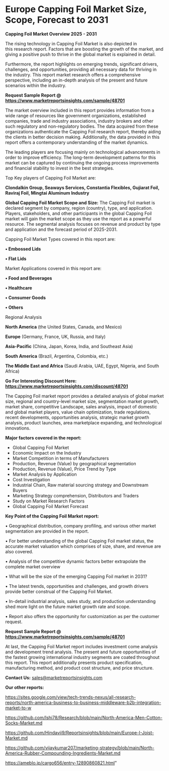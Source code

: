 # Europe Capping Foil Market Size, Scope, Forecast to 2031

<Strong> Capping Foil Market Overview 2025 - 2031</strong>

The rising technology in Capping Foil Market is also depicted in this research report. Factors that are boosting the growth of the market, and giving a positive push to thrive in the global market is explained in detail.

Furthermore, the report highlights on emerging trends, significant drivers, challenges, and opportunities, providing all necessary data for thriving in the industry. This report market research offers a comprehensive perspective, including an in-depth analysis of the present and future scenarios within the industry.

<strong>Request Sample Report @ <a href=https://www.marketreportsinsights.com/sample/48701>https://www.marketreportsinsights.com/sample/48701</a></strong>

The market overview included in this report provides information from a wide range of resources like government organizations, established companies, trade and industry associations, industry brokers and other such regulatory and non-regulatory bodies. The data acquired from these organizations authenticate the Capping Foil research report, thereby aiding the clients in better decision making. Additionally, the data provided in this report offers a contemporary understanding of the market dynamics.

The leading players are focusing mainly on technological advancements in order to improve efficiency. The long-term development patterns for this market can be captured by continuing the ongoing process improvements and financial stability to invest in the best strategies.

Top Key players of Capping Foil Market are:

<strong>Clondalkin Group, Seaways Services, Constantia Flexibles, Gujiarat Foil, Raviraj Foil, Mingtai Aluminum Industry</strong>

<strong><b>Global Capping Foil Market Scope and Size:</b></strong>
The Capping Foil market is declared segment by company, region (country), type, and application. Players, stakeholders, and other participants in the global Capping Foil market will gain the market scope as they use the report as a powerful resource. The segmental analysis focuses on revenue and product by type and application and the forecast period of 2025-2031.

Capping Foil Market Types covered in this report are:

<strong>•  Embossed Lids

•  Flat Lids</strong>

Market Applications covered in this report are:

<strong>•  Food and Beverages

•  Healthcare

•  Consumer Goods

•  Others</strong> 

Regional Analysis

<strong>North America</strong> (the United States, Canada, and Mexico)

<strong>Europe</strong> (Germany, France, UK, Russia, and Italy)

<strong>Asia-Pacific</strong> (China, Japan, Korea, India, and Southeast Asia)

<strong>South America</strong> (Brazil, Argentina, Colombia, etc.)

<strong>The Middle East and Africa</strong> (Saudi Arabia, UAE, Egypt, Nigeria, and South Africa)

<strong>Go For Interesting Discount Here: <a href=https://www.marketreportsinsights.com/discount/48701>https://www.marketreportsinsights.com/discount/48701</a></strong>

The Capping Foil market report provides a detailed analysis of global market size, regional and country-level market size, segmentation market growth, market share, competitive Landscape, sales analysis, impact of domestic and global market players, value chain optimization, trade regulations, recent developments, opportunities analysis, strategic market growth analysis, product launches, area marketplace expanding, and technological innovations.

<strong><b>Major factors covered in the report:</b></strong>
<ul>
  <li>Global Capping Foil Market </li>
  <li>Economic Impact on the Industry</li>
  <li>Market Competition in terms of Manufacturers</li>
  <li>Production, Revenue (Value) by geographical segmentation</li>
  <li>Production, Revenue (Value), Price Trend by Type</li>
  <li>Market Analysis by Application</li>
  <li>Cost Investigation</li>
  <li>Industrial Chain, Raw material sourcing strategy and Downstream Buyers</li>
  <li>Marketing Strategy comprehension, Distributors and Traders</li>
  <li>Study on Market Research Factors</li>
  <li>Global Capping Foil Market Forecast</li>
</ul>

<strong><b>Key Point of the Capping Foil Market report:</b></strong>

• Geographical distribution, company profiling, and various other market segmentation are provided in the report.

• For better understanding of the global Capping Foil market status, the accurate market valuation which comprises of size, share, and revenue are also covered.

• Analysis of the competitive dynamic factors better extrapolate the complete market overview

• What will be the size of the emerging Capping Foil market in 2031?

• The latest trends, opportunities and challenges, and growth drivers provide better construal of the Capping Foil Market.

• In-detail industrial analysis, sales study, and production understanding shed more light on the future market growth rate and scope.

• Report also offers the opportunity for customization as per the customer request.

<strong>Request Sample Report @ <a href=https://www.marketreportsinsights.com/sample/48701>https://www.marketreportsinsights.com/sample/48701</a></strong>

At last, the Capping Foil Market report includes investment come analysis and development trend analysis. The present and future opportunities of the fastest growing international industry segments are coated throughout this report. This report additionally presents product specification, manufacturing method, and product cost structure, and price structure.

<strong>Contact Us:</strong>
sales@marketreportsinsights.com

<strong>Our other reports:</strong>

<a href=https://sites.google.com/view/tech-trends-nexus/all-research-reports/north-america-business-to-business-middleware-b2b-integration-market-to-w>https://sites.google.com/view/tech-trends-nexus/all-research-reports/north-america-business-to-business-middleware-b2b-integration-market-to-w</a>

<a href=https://github.com/Ishi78/Research/blob/main/North-America-Men-Cotton-Socks-Market.md>https://github.com/Ishi78/Research/blob/main/North-America-Men-Cotton-Socks-Market.md</a>

<a href=https://github.com/Hindavii9/Reportsinsights/blob/main/Europe-I-Joist-Market.md>https://github.com/Hindavii9/Reportsinsights/blob/main/Europe-I-Joist-Market.md</a>

<a href=https://github.com/vijaykumar207/marketing-strategy/blob/main/North-America-Rubber-Compounding-Ingredients-Market.md>https://github.com/vijaykumar207/marketing-strategy/blob/main/North-America-Rubber-Compounding-Ingredients-Market.md</a>

<a href=https://ameblo.jp/cargo656/entry-12890860821.html>https://ameblo.jp/cargo656/entry-12890860821.html</a>"
